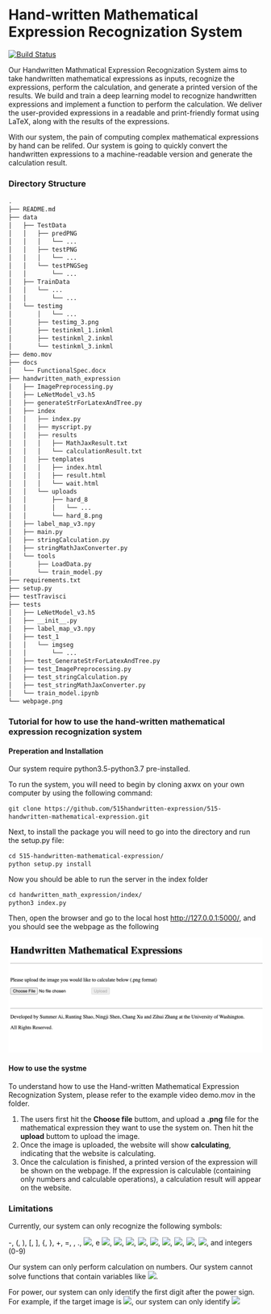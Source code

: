 # Hand-written Mathematical Expression Recognization System
[![Build Status](https://staging.travis-ci.com/515handwritten-expression/515-handwritten-mathematical-expression.svg?branch=main)](https://staging.travis-ci.com/515handwritten-expression/515-handwritten-mathematical-expression)

Our Handwritten Mathmatical Expression Recognization System aims to take handwritten mathematical expressions as inputs, recognize the expressions, perform the calculation, and generate a printed version of the results. We build and train a deep learning model to recognize handwritten expressions and implement a function to perform the calculation. We deliver the user-provided expressions in a readable and print-friendly format using LaTeX, along with the results of the expressions. 

With our system, the pain of computing complex mathematical expressions by hand can be relifed. Our system is going to quickly convert the handwritten expressions to a machine-readable version and generate the calculation result.

### Directory Structure
```
.
├── README.md
├── data
│   ├── TestData
│   │   ├── predPNG
│   │   │   └── ...
│   │   ├── testPNG
│   │   │   └── ...
│   │   └── testPNGSeg
│   │       └── ...
│   ├── TrainData
│   │   └── ...
│   │       └── ...
│   └── testimg
│       │   └── ...
│       ├── testimg_3.png
│       ├── testinkml_1.inkml
│       ├── testinkml_2.inkml
│       └── testinkml_3.inkml
├── demo.mov
├── docs
│   └── FunctionalSpec.docx
├── handwritten_math_expression
│   ├── ImagePreprocessing.py
│   ├── LeNetModel_v3.h5
│   ├── generateStrForLatexAndTree.py
│   ├── index
│   │   ├── index.py
│   │   ├── myscript.py
│   │   ├── results
│   │   │   ├── MathJaxResult.txt
│   │   │   └── calculationResult.txt
│   │   ├── templates
│   │   │   ├── index.html
│   │   │   ├── result.html
│   │   │   └── wait.html
│   │   └── uploads
│   │       ├── hard_8
│   │       │   └── ...
│   │       └── hard_8.png
│   ├── label_map_v3.npy
│   ├── main.py
│   ├── stringCalculation.py
│   ├── stringMathJaxConverter.py
│   └── tools
│       ├── LoadData.py
│       └── train_model.py
├── requirements.txt
├── setup.py
├── testTravisci
├── tests
│   ├── LeNetModel_v3.h5
│   ├── __init__.py
│   ├── label_map_v3.npy
│   ├── test_1
│   │   └── imgseg
│   │       └── ...
│   ├── test_GenerateStrForLatexAndTree.py
│   ├── test_ImagePreprocessing.py
│   ├── test_stringCalculation.py
│   ├── test_stringMathJaxConverter.py
│   └── train_model.ipynb
└── webpage.png
```


### Tutorial for how to use the hand-written mathematical expression recognization system
#### Preperation and Installation
Our system require python3.5-python3.7 pre-installed.

To run the system, you will need to begin by cloning axwx on your own computer by using the following command:
```
git clone https://github.com/515handwritten-expression/515-handwritten-mathematical-expression.git
```
Next, to install the package you will need to go into the directory and run the setup.py file:
```
cd 515-handwritten-mathematical-expression/
python setup.py install
```
Now you should be able to run the server in the index folder
```
cd handwritten_math_expression/index/
python3 index.py
```
Then, open the browser and go to the local host http://127.0.0.1:5000/, and you should see the webpage as the following

<img src="webpage.png"
     alt="webpage.png"/>


#### How to use the systme
To understand how to use the Hand-written Mathematical Expression Recognization System, please refer to the example video demo.mov in the folder.
<ol>
<li>The users first hit the <b>Choose file</b> buttom, and upload a <b>.png</b> file for the mathematical expression they want to use the system on. Then hit the <b>upload</b> buttom to upload the image.</li>
<li>Once the image is uploaded, the website will show <b>calculating</b>, indicating that the website is calculating.</li>
<li>Once the calculation is finished, a printed version of the expression will be shown on the webpage. If the expression is calculable (containing only numbers and calculable operations), a calculation result will appear on the website.</li>
</ol>


### Limitations
Currently, our system can only recognize the following symbols:

-, (, ), [, ], {, }, +, =, , ., 
<img src="https://render.githubusercontent.com/render/math?math=\frac{}{}">,
e
<img src="https://render.githubusercontent.com/render/math?math=\geq">,
<img src="https://render.githubusercontent.com/render/math?math=\gt">,
<img src="https://render.githubusercontent.com/render/math?math=\leq">,
<img src="https://render.githubusercontent.com/render/math?math=\lt">,
<img src="https://render.githubusercontent.com/render/math?math=\neq">,
<img src="https://render.githubusercontent.com/render/math?math=\pi">,
<img src="https://render.githubusercontent.com/render/math?math=\pm">,
<img src="https://render.githubusercontent.com/render/math?math=\times">,
<img src="https://render.githubusercontent.com/render/math?math=\x">,
and integers (0-9)

Our system can only perform calculation on numbers. Our system cannot solve functions that contain variables like <img src="https://render.githubusercontent.com/render/math?math=\x">.

For power, our system can only identify the first digit after the power sign. For example, if the target image is <img src="https://render.githubusercontent.com/render/math?math=2^{213}">, our system can only identify <img src="https://render.githubusercontent.com/render/math?math=2^2">
